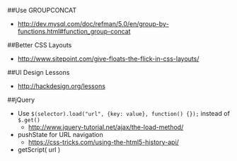##Use GROUPCONCAT

* http://dev.mysql.com/doc/refman/5.0/en/group-by-functions.html#function_group-concat

##Better CSS Layouts

* http://www.sitepoint.com/give-floats-the-flick-in-css-layouts/
 
##UI Design Lessons

* http://hackdesign.org/lessons

##jQuery

* Use `$(selector).load("url", {key: value}, function() {});` instead of `$.get()`
    * http://www.jquery-tutorial.net/ajax/the-load-method/ 
* pushState for URL navigation
    *  https://css-tricks.com/using-the-html5-history-api/
*  getScript( url )